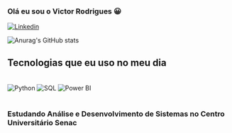 ### Olá eu sou o Victor Rodrigues 😀


[![Linkedin](https://img.shields.io/badge/LinkedIn-0077B5?style=for-the-badge&logo=linkedin&logoColor=white)](https://www.linkedin.com/in/victor-rodrigues-silva-43a83b21/)


![Anurag's GitHub stats](https://github-readme-stats.vercel.app/api?username=Victor3425&show_icons=true)

## Tecnologias que eu uso no meu dia

<div style="display: inline_block"><br/>
  <img align="center" alt="Python" src="https://img.shields.io/badge/Python-3776AB?style=for-the-badge&logo=python&logoColor=white"/>
  <img align="center" alt="SQL" src="https://img.shields.io/badge/SQL-336791?style=for-the-badge&logo=postgresql&logoColor=white"/>
  <img align="center" alt="Power BI" src="https://img.shields.io/badge/Power%20BI-F2C811?style=for-the-badge&logo=powerbi&logoColor=black"/>
</div></br>

### Estudando Análise e Desenvolvimento de Sistemas no Centro Universitário Senac

